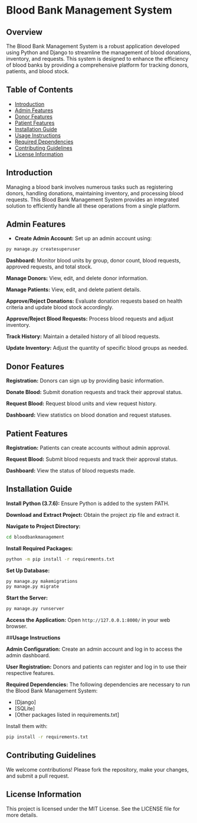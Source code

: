 # **Blood Bank Management System**

## **Overview**
The Blood Bank Management System is a robust application developed using Python and Django to streamline the management of blood donations, inventory, and requests. This system is designed to enhance the efficiency of blood banks by providing a comprehensive platform for tracking donors, patients, and blood stock.

## **Table of Contents**
- [Introduction](#introduction)
- [Admin Features](#admin-features)
- [Donor Features](#donor-features)
- [Patient Features](#patient-features)
- [Installation Guide](#installation-guide)
- [Usage Instructions](#usage-instructions)
- [Required Dependencies](#required-dependencies)
- [Contributing Guidelines](#contributing-guidelines)
- [License Information](#license-information)


## **Introduction**
Managing a blood bank involves numerous tasks such as registering donors, handling donations, maintaining inventory, and processing blood requests. This Blood Bank Management System provides an integrated solution to efficiently handle all these operations from a single platform.


## **Admin Features**
- **Create Admin Account:** Set up an admin account using:
```bash
py manage.py createsuperuser
```
**Dashboard:** Monitor blood units by group, donor count, blood requests, approved requests, and total stock.

**Manage Donors:** View, edit, and delete donor information.

**Manage Patients:** View, edit, and delete patient details.

**Approve/Reject Donations:** Evaluate donation requests based on health criteria and update blood stock accordingly.

**Approve/Reject Blood Requests:** Process blood requests and adjust inventory.

**Track History:** Maintain a detailed history of all blood requests.

**Update Inventory:** Adjust the quantity of specific blood groups as needed.

## **Donor Features**
**Registration:** Donors can sign up by providing basic information.

**Donate Blood:** Submit donation requests and track their approval status.

**Request Blood:** Request blood units and view request history.

**Dashboard:** View statistics on blood donation and request statuses.

## **Patient Features**
**Registration:** Patients can create accounts without admin approval.

**Request Blood:** Submit blood requests and track their approval status.

**Dashboard:** View the status of blood requests made.

## **Installation Guide**
**Install Python (3.7.6):** Ensure Python is added to the system PATH.

**Download and Extract Project:** Obtain the project zip file and extract it.

**Navigate to Project Directory:**

```bash
cd bloodbankmanagement
```
**Install Required Packages:**
```bash
python -m pip install -r requirements.txt
```
**Set Up Database:**
```bash
py manage.py makemigrations
py manage.py migrate
```
**Start the Server:**
```bash
py manage.py runserver
```
**Access the Application:**
Open ```http://127.0.0.1:8000/``` in your web browser.

##**Usage Instructions**

**Admin Configuration:**
Create an admin account and log in to access the admin dashboard.

**User Registration:**
Donors and patients can register and log in to use their respective features.

**Required Dependencies:**
The following dependencies are necessary to run the Blood Bank Management System:

- [Django]
- [SQLite]
- [Other packages listed in requirements.txt]

Install them with:
```bash
pip install -r requirements.txt
```

## **Contributing Guidelines** 
We welcome contributions! Please fork the repository, make your changes, and submit a pull request.

## **License Information**
This project is licensed under the MIT License. See the LICENSE file for more details.
